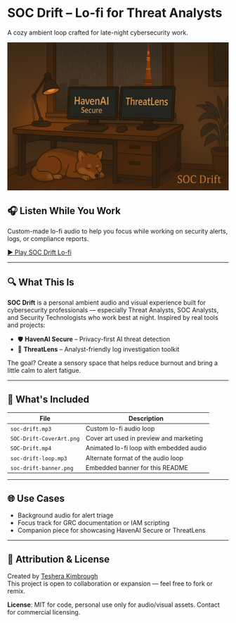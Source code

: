 # SOC Drift – Lo-fi for Threat Analysts

A cozy ambient loop crafted for late-night cybersecurity work.

![SOC Drift Banner](./soc-drift-banner.png)

## 🎧 Listen While You Work

Custom-made lo-fi audio to help you focus while working on security alerts, logs, or compliance reports.

[▶️ Play SOC Drift Lo-fi](./soc-drift.mp3)

---

## 🔍 What This Is

**SOC Drift** is a personal ambient audio and visual experience built for cybersecurity professionals — especially Threat Analysts, SOC Analysts, and Security Technologists who work best at night. Inspired by real tools and projects:

- 🛡️ **HavenAI Secure** – Privacy-first AI threat detection
- 🔎 **ThreatLens** – Analyst-friendly log investigation toolkit

The goal? Create a sensory space that helps reduce burnout and bring a little calm to alert fatigue.

---

## 📂 What's Included

| File | Description |
|------|-------------|
| `soc-drift.mp3` | Custom lo-fi audio loop |
| `SOC-Drift-CoverArt.png` | Cover art used in preview and marketing |
| `SOC-Drift.mp4` | Animated lo-fi loop with embedded audio |
| `soc-drift-loop.mp3` | Alternate format of the audio loop |
| `soc-drift-banner.png` | Embedded banner for this README |

---

## 🌐 Use Cases

- Background audio for alert triage
- Focus track for GRC documentation or IAM scripting
- Companion piece for showcasing HavenAI Secure or ThreatLens

---

## 📎 Attribution & License

Created by [Teshera Kimbrough](https://tesherakimbrough.dev)  
This project is open to collaboration or expansion — feel free to fork or remix.

**License**: MIT for code, personal use only for audio/visual assets. Contact for commercial licensing.


